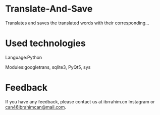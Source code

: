# Translate-And-Save
Translates and saves the translated words with their corresponding...

# Used technologies
Language:Python

Modules:googletrans, sqlite3, PyQt5, sys

# Feedback
If you have any feedback, please contact us at ibrrahim.cn Instagram or can46ibrahimcan@mail.com.
